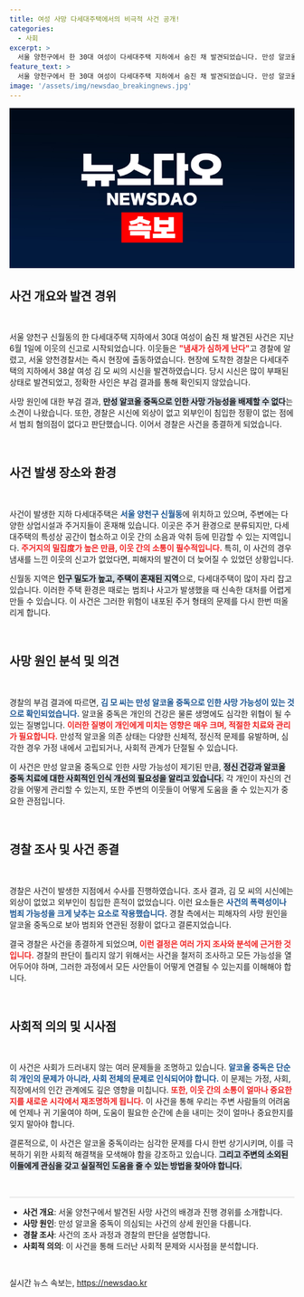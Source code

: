 ```yaml
---
title: 여성 사망 다세대주택에서의 비극적 사건 공개!
categories:
  - 사회
excerpt: >
  서울 양천구에서 한 30대 여성이 다세대주택 지하에서 숨진 채 발견되었습니다. 만성 알코올 중독이 사망 원인일 가능성이 제기된 가운데, 경찰은 범죄 혐의점이 없다고 사건을 종결했습니다. 이런 기막힌 이야기가 어떤 배경을 가지고 있을까요?
feature_text: >
  서울 양천구에서 한 30대 여성이 다세대주택 지하에서 숨진 채 발견되었습니다. 만성 알코올 중독이 사망 원인일 가능성이 제기된 가운데, 경찰은 범죄 혐의점이 없다고 사건을 종결했습니다. 이런 기막힌 이야기가 어떤 배경을 가지고 있을까요?
image: '/assets/img/newsdao_breakingnews.jpg'
---
```


<p><img src="/assets/img/newsdao_breakingnews.jpg" alt="ranknews 속보" /></p>

<h2 data-ke-size="size26">사건 개요와 발견 경위</h2>

<p data-ke-size="size16">&nbsp;</p>

<p data-ke-size="size16">서울 양천구 신월동의 한 다세대주택 지하에서 30대 여성이 숨진 채 발견된 사건은 지난 6월 1일에 이웃의 신고로 시작되었습니다. 이웃들은 <b><span style="color: #ee2323;">"냄새가 심하게 난다"</span></b>고 경찰에 알렸고, 서울 양천경찰서는 즉시 현장에 출동하였습니다. 현장에 도착한 경찰은 다세대주택의 지하에서 38살 여성 김 모 씨의 시신을 발견하였습니다. 당시 시신은 많이 부패된 상태로 발견되었고, 정확한 사인은 부검 결과를 통해 확인되지 않았습니다.</p>

<p data-ke-size="size16">사망 원인에 대한 부검 결과, <b><span style="background-color: #21538527;">만성 알코올 중독으로 인한 사망 가능성을 배제할 수 없다</span></b>는 소견이 나왔습니다. 또한, 경찰은 시신에 외상이 없고 외부인이 침입한 정황이 없는 점에서 범죄 혐의점이 없다고 판단했습니다. 이어서 경찰은 사건을 종결하게 되었습니다.</p>

<p data-ke-size="size16">&nbsp;</p>

<h2 data-ke-size="size26">사건 발생 장소와 환경</h2>

<p data-ke-size="size16">&nbsp;</p>

<p data-ke-size="size16">사건이 발생한 지하 다세대주택은 <b><span style="color: #1a5490;">서울 양천구 신월동</span></b>에 위치하고 있으며, 주변에는 다양한 상업시설과 주거지들이 혼재해 있습니다. 이곳은 주거 환경으로 분류되지만, 다세대주택의 특성상 공간이 협소하고 이웃 간의 소음과 악취 등에 민감할 수 있는 지역입니다. <b><span style="color: #ee2323;">주거지의 밀집度가 높은 만큼, 이웃 간의 소통이 필수적입니다.</span></b> 특히, 이 사건의 경우 냄새를 느낀 이웃의 신고가 없었다면, 피해자의 발견이 더 늦어질 수 있었던 상황입니다.</p>

<p data-ke-size="size16">신월동 지역은 <b><span style="background-color: #21538527;">인구 밀도가 높고, 주택이 혼재된 지역</span></b>으로, 다세대주택이 많이 자리 잡고 있습니다. 이러한 주택 환경은 때로는 범죄나 사고가 발생했을 때 신속한 대처를 어렵게 만들 수 있습니다. 이 사건은 그러한 위험이 내포된 주거 형태의 문제를 다시 한번 떠올리게 합니다.</p>

<p data-ke-size="size16">&nbsp;</p>

<h2 data-ke-size="size26">사망 원인 분석 및 의견</h2>

<p data-ke-size="size16">&nbsp;</p>

<p data-ke-size="size16">경찰의 부검 결과에 따르면, <b><span style="color: #1a5490;">김 모 씨는 만성 알코올 중독으로 인한 사망 가능성이 있는 것으로 확인되었습니다.</span></b> 알코올 중독은 개인의 건강은 물론 생명에도 심각한 위협이 될 수 있는 질병입니다. <b><span style="color: #ee2323;">이러한 질병이 개인에게 미치는 영향은 매우 크며, 적절한 치료와 관리가 필요합니다.</span></b> 만성적 알코올 의존 상태는 다양한 신체적, 정신적 문제를 유발하며, 심각한 경우 가정 내에서 고립되거나, 사회적 관계가 단절될 수 있습니다.</p>

<p data-ke-size="size16">이 사건은 만성 알코올 중독으로 인한 사망 가능성이 제기된 만큼, <b><span style="background-color: #21538527;">정신 건강과 알코올 중독 치료에 대한 사회적인 인식 개선의 필요성을 알리고 있습니다.</span></b> 각 개인이 자신의 건강을 어떻게 관리할 수 있는지, 또한 주변의 이웃들이 어떻게 도움을 줄 수 있는지가 중요한 관점입니다.</p>

<p data-ke-size="size16">&nbsp;</p>

<h2 data-ke-size="size26">경찰 조사 및 사건 종결</h2>

<p data-ke-size="size16">&nbsp;</p>

<p data-ke-size="size16">경찰은 사건이 발생한 지점에서 수사를 진행하였습니다. 조사 결과, 김 모 씨의 시신에는 외상이 없었고 외부인이 침입한 흔적이 없었습니다. 이런 요소들은 <b><span style="color: #1a5490;">사건의 폭력성이나 범죄 가능성을 크게 낮추는 요소로 작용했습니다.</span></b> 경찰 측에서는 피해자의 사망 원인을 알코올 중독으로 보아 범죄와 연관된 정황이 없다고 결론지었습니다.</p>

<p data-ke-size="size16">결국 경찰은 사건을 종결하게 되었으며, <b><span style="color: #ee2323;">이런 결정은 여러 가지 조사와 분석에 근거한 것입니다.</span></b> 경찰의 판단이 틀리지 않기 위해서는 사건을 철저히 조사하고 모든 가능성을 열어두어야 하며, 그러한 과정에서 모든 사안들이 어떻게 연결될 수 있는지를 이해해야 합니다.</p>

<p data-ke-size="size16">&nbsp;</p>

<h2 data-ke-size="size26">사회적 의의 및 시사점</h2>

<p data-ke-size="size16">&nbsp;</p>

<p data-ke-size="size16">이 사건은 사회가 드러내지 않는 여러 문제들을 조명하고 있습니다. <b><span style="color: #1a5490;">알코올 중독은 단순히 개인의 문제가 아니라, 사회 전체의 문제로 인식되어야 합니다.</span></b> 이 문제는 가정, 사회, 직장에서의 인간 관계에도 깊은 영향을 미칩니다. <b><span style="color: #ee2323;">또한, 이웃 간의 소통이 얼마나 중요한지를 새로운 시각에서 재조명하게 됩니다.</span></b> 이 사건을 통해 우리는 주변 사람들의 어려움에 언제나 귀 기울여야 하며, 도움이 필요한 순간에 손을 내미는 것이 얼마나 중요한지를 잊지 말아야 합니다.</p>

<p data-ke-size="size16">결론적으로, 이 사건은 알코올 중독이라는 심각한 문제를 다시 한번 상기시키며, 이를 극복하기 위한 사회적 해결책을 모색해야 함을 강조하고 있습니다. <b><span style="background-color: #21538527;">그리고 주변의 소외된 이들에게 관심을 갖고 실질적인 도움을 줄 수 있는 방법을 찾아야 합니다.</span></b></p>

<p data-ke-size="size16">&nbsp;</p>

<hr style="height: 3px; border: none; color: #eee; background-color: #eee;" />

<ul>
<li><b>사건 개요</b>: 서울 양천구에서 발견된 사망 사건의 배경과 진행 경위를 소개합니다.</li>
<li><b>사망 원인</b>: 만성 알코올 중독이 의심되는 사건의 상세 원인을 다룹니다.</li>
<li><b>경찰 조사</b>: 사건의 조사 과정과 경찰의 판단을 설명합니다.</li>
<li><b>사회적 의의</b>: 이 사건을 통해 드러난 사회적 문제와 시사점을 분석합니다.</li>
</ul>

<p data-ke-size="size16">&nbsp;</p>
실시간 뉴스 속보는, <a href="https://newsdao.kr" rel="dofollow">https://newsdao.kr</a>


